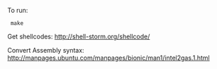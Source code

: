 To run:

     make


Get shellcodes: http://shell-storm.org/shellcode/


Convert Assembly syntax: http://manpages.ubuntu.com/manpages/bionic/man1/intel2gas.1.html